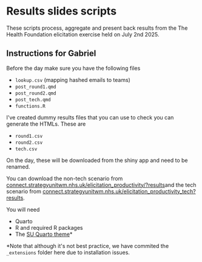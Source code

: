 # Results slides scripts

These scripts process, aggregate and present back results from the The Health Foundation elicitation exercise held on July 2nd 2025.

## Instructions for Gabriel

Before the day make sure you have the following files

- `lookup.csv` (mapping hashed emails to teams)
- `post_round1.qmd`
- `post_round2.qmd`
- `post_tech.qmd`
- `functions.R`

I've created dummy results files that you can use to check you can generate the HTMLs. These are

- `round1.csv`
- `round2.csv`
- `tech.csv`

On the day, these will be downloaded from the shiny app and need to be renamed.

You can download the non-tech scenario from [connect.strategyunitwm.nhs.uk/elicitation_productivity/?results](https://connect.strategyunitwm.nhs.uk/elicitation_productivity/?results/)and the tech scenario from [connect.strategyunitwm.nhs.uk/elicitation_productivity_tech?results](https://connect.strategyunitwm.nhs.uk/elicitation_productivity_tech/?results).

You will need

- Quarto
- R and required R packages
- The [SU Quarto theme](https://github.com/The-Strategy-Unit/su-theme)*

*Note that although it's not best practice, we have commited the `_extensions` folder here due to installation issues.
